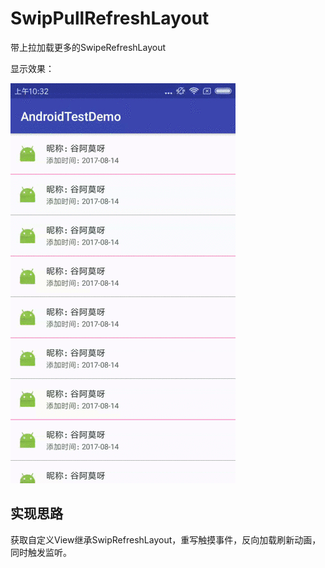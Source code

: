 # SwipPullRefreshLayout
带上拉加载更多的SwipeRefreshLayout

显示效果：

![](https://github.com/alsomail/SwipPullRefreshLayout/raw/master/img/show.gif)

## 实现思路
获取自定义View继承SwipRefreshLayout，重写触摸事件，反向加载刷新动画，同时触发监听。




